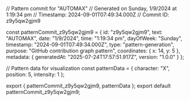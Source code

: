 // Pattern commit for "AUTOMAX"
// Generated on Sunday, 1/9/2024 at 1:19:34 pm
// Timestamp: 2024-09-01T07:49:34.000Z
// Commit ID: z9y5qw2gjm9

const patternCommit_z9y5qw2gjm9 = {
  id: "z9y5qw2gjm9",
  text: "AUTOMAX",
  date: "1/9/2024",
  time: "1:19:34 pm",
  dayOfWeek: "Sunday",
  timestamp: "2024-09-01T07:49:34.000Z",
  type: "pattern-generation",
  purpose: "GitHub contribution graph pattern",
  coordinates: {
    x: 14,
    y: 5
  },
  metadata: {
    generatedAt: "2025-07-24T17:57:51.917Z",
    version: "1.0.0"
  }
};

// Pattern data for visualization
const patternData = {
  character: "X",
  position: 5,
  intensity: 1
};

export { patternCommit_z9y5qw2gjm9, patternData };
export default patternCommit_z9y5qw2gjm9;
